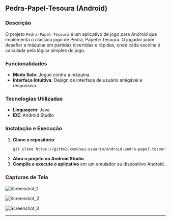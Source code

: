 ## Pedra-Papel-Tesoura (Android)

### Descrição
O projeto `Pedra-Papel-Tesoura` é um aplicativo de jogo para Android que implementa o clássico jogo de Pedra, Papel e Tesoura. O jogador pode desafiar a máquina em partidas divertidas e rápidas, onde cada escolha é calculada pela lógica simples do jogo.

### Funcionalidades
- **Modo Solo**: Jogue contra a máquina.
- **Interface Intuitiva**: Design de interface de usuário amigável e responsiva.

### Tecnologias Utilizadas
- **Linguagem**: Java
- **IDE**: Android Studio

### Instalação e Execução
1. **Clone o repositório**:
    ```sh
    git clone https://github.com/seu-usuario/android-pedra-papel-tesoura.git
    ```
2. **Abra o projeto no Android Studio**.
3. **Compile e execute o aplicativo** em um emulador ou dispositivo Android.

### Capturas de Tela
![Screenshot_1](https://github.com/LuisAndree/android-game-pedra-papel-tesoura/assets/73355463/ab27975c-ae9e-4f4d-b360-1a246cebb9e9)

![Screenshot_2](https://github.com/LuisAndree/android-game-pedra-papel-tesoura/assets/73355463/9a828dea-1d69-432a-932f-7f0b8fc5c879)

![Screenshot_3](https://github.com/LuisAndree/android-game-pedra-papel-tesoura/assets/73355463/462e6e02-bc7f-49fa-84e4-9ac0e49a31ef)

---
